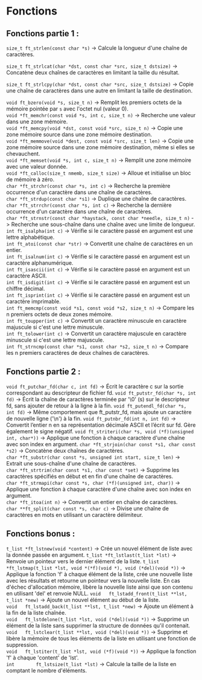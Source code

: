 # Fonctions

## Fonctions partie 1 :

`size_t ft_strlen(const char *s)` -> Calcule la longueur d'une chaîne de caractères. <br>

`size_t ft_strlcat(char *dst, const char *src, size_t dstsize)` -> Concatène deux chaînes de caractères en limitant la taille du résultat.<br>

`size_t ft_strlcpy(char *dst, const char *src, size_t dstsize)` -> Copie une chaîne de caractères dans une autre en limitant la taille de destination.<br>

`void ft_bzero(void *s, size_t n)` -> Remplit les premiers octets de la mémoire pointée par `s` avec l'octet nul (valeur 0). <br>
`void *ft_memchr(const void *s, int c, size_t n)` -> Recherche une valeur dans une zone mémoire.<br>
`void *ft_memcpy(void *dst, const void *src, size_t n)` -> Copie une zone mémoire source dans une zone mémoire destination. <br>
`void *ft_memmove(void *dest, const void *src, size_t len)` -> Copie une zone mémoire source dans une zone mémoire destination, même si elles se chevauchent.<br>
`void *ft_memset(void *s, int c, size_t n)` -> Remplit une zone mémoire avec une valeur donnée. <br>
`void *ft_calloc(size_t nmemb, size_t size)` -> Alloue et initialise un bloc de mémoire à zéro.<br>
`char *ft_strchr(const char *s, int c)` -> Recherche la première occurrence d'un caractère dans une chaîne de caractères.<br>
`char *ft_strdup(const char *s1)` -> Duplique une chaîne de caractères.<br>
`char *ft_strrchr(const char *s, int c)` -> Recherche la dernière occurrence d'un caractère dans une chaîne de caractères.<br>
`char *ft_strnstr(const char *haystack, const char *needle, size_t n)` -> Recherche une sous-chaîne dans une chaîne avec une limite de longueur.<br>
`int ft_isalpha(int c)` -> Vérifie si le caractère passé en argument est une lettre alphabétique. <br>
`int ft_atoi(const char *str)` -> Convertit une chaîne de caractères en un entier.<br>
`int ft_isalnum(int c)` -> Vérifie si le caractère passé en argument est un caractère alphanumérique. <br>
`int ft_isascii(int c)` -> Vérifie si le caractère passé en argument est un caractère ASCII. <br>
`int ft_isdigit(int c)` -> Vérifie si le caractère passé en argument est un chiffre décimal. <br>
`int ft_isprint(int c)` -> Vérifie si le caractère passé en argument est un caractère imprimable. <br>
`int ft_memcmp(const void *s1, const void *s2, size_t n)` -> Compare les n premiers octets de deux zones mémoire.<br>
`int ft_toupper(int c)` -> Convertit un caractère minuscule en caractère majuscule si c'est une lettre minuscule.<br>
`int ft_tolower(int c)` -> Convertit un caractère majuscule en caractère minuscule si c'est une lettre majuscule.<br>
`int ft_strncmp(const char *s1, const char *s2, size_t n)` -> Compare les n premiers caractères de deux chaînes de caractères.<br>

## Fonctions partie 2 :

`void ft_putchar_fd(char c, int fd)` -> Écrit le caractère c sur la sortie correspondant au descripteur de fichier fd.
`void ft_putstr_fd(char *s, int fd)` -> Écrit la chaîne de caractères terminée par '\0' (s) sur le descripteur fd, sans ajouter de retour à la ligne à la fin.
`void ft_putendl_fd(char *s, int fd)` -> Même comportement que ft_putstr_fd, mais ajoute un caractère de nouvelle ligne ('\n') à la fin.
`void ft_putnbr_fd(int n, int fd)` -> Convertit l’entier n en sa représentation décimale ASCII et l’écrit sur fd. Gère également le signe négatif.
`void ft_striteri(char *s, void (*f)(unsigned int, char*))` -> Applique une fonction à chaque caractère d'une chaîne avec son index en argument.
`char *ft_strjoin(char const *s1, char const *s2)` -> Concatène deux chaînes de caractères.<br>
`char *ft_substr(char const *s, unsigned int start, size_t len)` -> Extrait une sous-chaîne d'une chaîne de caractères.<br>
`char *ft_strtrim(char const *s1, char const *set)` -> Supprime les caractères spécifiés en début et en fin d'une chaîne de caractères.<br>
`char *ft_strmapi(char const *s, char (*f)(unsigned int, char))` -> Applique une fonction à chaque caractère d'une chaîne avec son index en argument.<br>
`char *ft_itoa(int n)` -> Convertit un entier en chaîne de caractères.<br>
`char **ft_split(char const *s, char c)` -> Divise une chaîne de caractères en mots en utilisant un caractère délimiteur.<br>


## Fonctions bonus :

`t_list	*ft_lstnew(void *content)` -> Crée un nouvel élément de liste avec la donnée passée en argument.
`t_list	*ft_lstlast(t_list *lst)` ->  Renvoie un pointeur vers le dernier élément de la liste.
`t_list	*ft_lstmap(t_list *lst, void *(*f)(void *), void (*del)(void *))` -> Applique la fonction 'f' à chaque élément de la liste, crée une nouvelle liste avec les résultats et retourne un pointeur vers la nouvelle liste. En cas d'échec d'allocation mémoire, libère la nouvelle liste ainsi que son contenu en utilisant 'del' et renvoie NULL.
`void	ft_lstadd_front(t_list **lst, t_list *new)` -> Ajoute un nouvel élément au début de la liste.<br>
`void	ft_lstadd_back(t_list **lst, t_list *new)` -> Ajoute un élément à la fin de la liste chaînée.<br>
`void	ft_lstdelone(t_list *lst, void (*del)(void *))` -> Supprime un élément de la liste sans supprimer la structure de données qu'il contenait.<br>
`void	ft_lstclear(t_list **lst, void (*del)(void *))` -> Supprime et libère la mémoire de tous les éléments de la liste en utilisant une fonction de suppression.<br>
`void	ft_lstiter(t_list *lst, void (*f)(void *))` -> Applique la fonction 'f' à chaque 'content' de 'lst'.<br>
`int		ft_lstsize(t_list *lst)` -> Calcule la taille de la liste en comptant le nombre d'éléments.<br>
